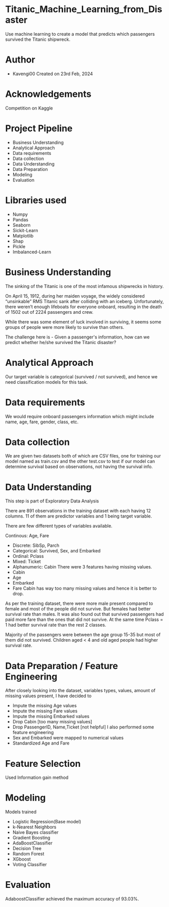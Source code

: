 # Titanic_Machine_Learning_from_Disaster
Use machine learning to create a model that predicts which passengers survived the Titanic shipwreck.

# Author
* Kavengi00
Created on 23rd Feb, 2024

# Acknowledgements
Competition on Kaggle

# Project Pipeline
* Business Understanding
* Analytical Approach
* Data requirements
* Data collection
* Data Understanding
* Data Preparation
* Modeling
* Evaluation
# Libraries used
* Numpy
* Pandas
* Seaborn
* Sickit-Learn
* Matplotlib
* Shap
* Pickle
* Imbalanced-Learn

# Business Understanding
The sinking of the Titanic is one of the most infamous shipwrecks in history.

On April 15, 1912, during her maiden voyage, the widely considered “unsinkable” RMS Titanic sank after colliding with an iceberg. Unfortunately, there weren’t enough lifeboats for everyone onboard, resulting in the death of 1502 out of 2224 passengers and crew.

While there was some element of luck involved in surviving, it seems some groups of people were more likely to survive than others.

The challenge here is - Given a passenger's information, how can we predict whether he/she survived the Titanic disaster?

# Analytical Approach
Our target variable is categorical (survived / not survived), and hence we need classification models for this task.

# Data requirements
We would require onboard passengers information which might include name, age, fare, gender, class, etc.

# Data collection
We are given two datasets both of which are CSV files, one for training our model named as train.csv and the other test.csv to test if our model can determine survival based on observations, not having the survival info.

# Data Understanding
This step is part of Exploratory Data Analysis

There are 891 observations in the training dataset with each having 12 columns. 11 of them are predictor variables and 1 being target variable.

There are few different types of variables available.

Continous: Age, Fare
* Discrete: SibSp, Parch
* Categorical: Survived, Sex, and Embarked
* Ordinal: Pclass
* Mixed: Ticket
* Alphanumeric: Cabin
There were 3 features having missing values.
* Cabin
* Age
* Embarked
* Fare
Cabin has way too many missing values and hence it is better to drop.

As per the training dataset, there were more male present compared to female and most of the people did not survive. But females had better survival rate than males. It was also found out that survived passengers had paid more fare than the ones that did not survive. At the same time Pclass = 1 had better survival rate than the rest 2 classes.

Majority of the passengers were between the age group 15-35 but most of them did not survived. Children aged < 4 and old aged people had higher survival rate.

# Data Preparation / Feature Engineering
After closely looking into the dataset, variables types, values, amount of missing values present, I have decided to

* Impute the missing Age values
* Impute the missing Fare values
* Impute the missing Embarked values
* Drop Cabin [too many missing values]
* Drop PassengerID, Name,Ticket [not helpful]
I also performed some feature engineering 
* Sex and Embarked were mapped to numerical values
* Standardized Age and Fare

# Feature Selection 
Used Information gain method

# Modeling
Models trained

* Logistic Regression(Base model)
* k-Nearest Neighbors
* Naive Bayes classifier
* Gradient Boosting
* AdaBoostClassifier
* Decision Tree
* Random Forest
* XGboost
* Voting Classifier
# Evaluation
AdaboostClassifier achieved the maximum accuracy of 93.03%.
